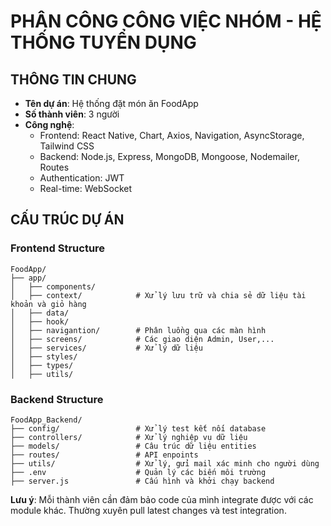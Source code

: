 # PHÂN CÔNG CÔNG VIỆC NHÓM - HỆ THỐNG TUYỂN DỤNG

## THÔNG TIN CHUNG
- **Tên dự án**: Hệ thống đặt món ăn FoodApp
- **Số thành viên**: 3 người
- **Công nghệ**: 
  - Frontend: React Native, Chart, Axios, Navigation, AsyncStorage, Tailwind CSS
  - Backend: Node.js, Express, MongoDB, Mongoose, Nodemailer, Routes
  - Authentication: JWT
  - Real-time: WebSocket

## CẤU TRÚC DỰ ÁN

### Frontend Structure
```
FoodApp/
├── app/
│   ├── components/
│   ├── context/            # Xử lý lưu trữ và chia sẻ dữ liệu tài khoản và giỏ hàng
│   ├── data/
│   ├── hook/               
│   ├── navigantion/        # Phân luồng qua các màn hình
│   ├── screens/            # Các giao diện Admin, User,...
│   ├── services/           # Xử lý dữ liệu 
│   ├── styles/
│   ├── types/
│   ├── utils/

```

### Backend Structure
```
FoodApp_Backend/
├── config/                 # Xử lý test kết nối database
├── controllers/            # Xử lý nghiệp vụ dữ liệu
├── models/                 # Câu trúc dữ liệu entities
├── routes/                 # API enpoints
├── utils/                  # Xử lý, gửi mail xác minh cho người dùng
├── .env                    # Quản lý các biến môi trường
├── server.js               # Cấu hình và khởi chạy backend

```

**Lưu ý**: Mỗi thành viên cần đảm bảo code của mình integrate được với các module khác. Thường xuyên pull latest changes và test integration.
